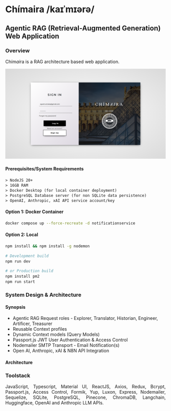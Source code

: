 # Chímaira /kaɪˈmɪərə/
## Agentic RAG (Retrieval-Augmented Generation) Web Application

### Overview
<p align="justify">Chím<em>ai</em>ra is a RAG architecture based web application.</p>

![alt text](/illiad/authenticationscreenshot.png)

#### Prerequisites/System Requirements
```
> NodeJS 20+
> 16GB RAM
> Docker Desktop (for local container deployment)
> PostgreSQL Database server (for non SQLite data persistence)
> OpenAI, Anthropic, xAI API service account/key
```
#### Option 1: Docker Container 
```bash
docker compose up --force-recreate -d notificationservice
```

#### Option 2: Local
```bash
npm install && npm install -g nodemon
```
```bash
# Development build
npm run dev
```
```bash
# or Production build
npm install pm2
npm run start
```

### System Design & Architecture
#### Synopsis
<ul>
<li>Agentic RAG Request roles - Explorer, Translator, Historian, Engineer, Artificer, Treasurer</li>
<li>Reusable Context profiles</li>
<li>Dynamic Context models (Query Models)</li>
<li>Passport.js JWT User Authentication & Access Control</li>
<li>Nodemailer SMTP Transport - Email Notification(s)</li>
<li>Open AI, Anthropic, xAI & N8N API Integration</li>
</ul>

#### Architecture

### Toolstack
<p align="justify">JavaScript, Typescript, Material UI, ReactJS, Axios, Redux, Bcrypt, Passport.js, Access Control, Formik, Yup, Luxon, Express, Nodemailer, Sequelize, SQLite, PostgreSQL, Pinecone, ChromaDB, Langchain, Huggingface, OpenAI and Anthropic LLM APIs.</p>
